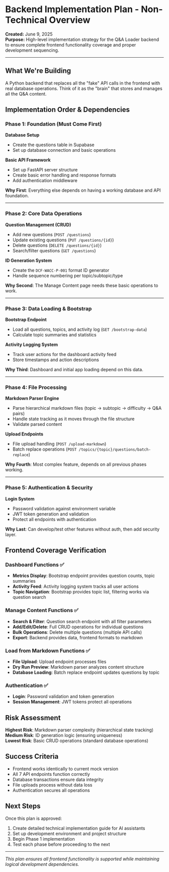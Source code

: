 # Backend Implementation Plan - Non-Technical Overview

**Created:** June 9, 2025  
**Purpose:** High-level implementation strategy for the Q&A Loader backend to ensure complete frontend functionality coverage and proper development sequencing.

---

## What We're Building
A Python backend that replaces all the "fake" API calls in the frontend with real database operations. Think of it as the "brain" that stores and manages all the Q&A content.

## Implementation Order & Dependencies

### Phase 1: Foundation (Must Come First)
**Database Setup**
- Create the questions table in Supabase
- Set up database connection and basic operations

**Basic API Framework**
- Set up FastAPI server structure
- Create basic error handling and response formats
- Add authentication middleware

**Why First**: Everything else depends on having a working database and API foundation.

---

### Phase 2: Core Data Operations
**Question Management (CRUD)**
- Add new questions (`POST /questions`)
- Update existing questions (`PUT /questions/{id}`)
- Delete questions (`DELETE /questions/{id}`)
- Search/filter questions (`GET /questions`)

**ID Generation System**
- Create the `DCF-WACC-P-001` format ID generator
- Handle sequence numbering per topic/subtopic/type

**Why Second**: The Manage Content page needs these basic operations to work.

---

### Phase 3: Data Loading & Bootstrap
**Bootstrap Endpoint**
- Load all questions, topics, and activity log (`GET /bootstrap-data`)
- Calculate topic summaries and statistics

**Activity Logging System**
- Track user actions for the dashboard activity feed
- Store timestamps and action descriptions

**Why Third**: Dashboard and initial app loading depend on this data.

---

### Phase 4: File Processing
**Markdown Parser Engine**
- Parse hierarchical markdown files (topic → subtopic → difficulty → Q&A pairs)
- Handle state tracking as it moves through the file structure
- Validate parsed content

**Upload Endpoints**
- File upload handling (`POST /upload-markdown`)
- Batch replace operations (`POST /topics/{topic}/questions/batch-replace`)

**Why Fourth**: Most complex feature, depends on all previous phases working.

---

### Phase 5: Authentication & Security
**Login System**
- Password validation against environment variable
- JWT token generation and validation
- Protect all endpoints with authentication

**Why Last**: Can develop/test other features without auth, then add security layer.

## Frontend Coverage Verification

### Dashboard Functions ✅
- **Metrics Display**: Bootstrap endpoint provides question counts, topic summaries
- **Activity Feed**: Activity logging system tracks all user actions
- **Topic Navigation**: Bootstrap provides topic list, filtering works via question search

### Manage Content Functions ✅
- **Search & Filter**: Question search endpoint with all filter parameters
- **Add/Edit/Delete**: Full CRUD operations for individual questions
- **Bulk Operations**: Delete multiple questions (multiple API calls)
- **Export**: Backend provides data, frontend formats to markdown

### Load from Markdown Functions ✅
- **File Upload**: Upload endpoint processes files
- **Dry Run Preview**: Markdown parser analyzes content structure
- **Database Loading**: Batch replace endpoint updates questions by topic

### Authentication ✅
- **Login**: Password validation and token generation
- **Session Management**: JWT tokens protect all operations

## Risk Assessment
**Highest Risk**: Markdown parser complexity (hierarchical state tracking)  
**Medium Risk**: ID generation logic (ensuring uniqueness)  
**Lowest Risk**: Basic CRUD operations (standard database operations)

## Success Criteria
- Frontend works identically to current mock version
- All 7 API endpoints function correctly
- Database transactions ensure data integrity
- File uploads process without data loss
- Authentication secures all operations

## Next Steps
Once this plan is approved:
1. Create detailed technical implementation guide for AI assistants
2. Set up development environment and project structure
3. Begin Phase 1 implementation
4. Test each phase before proceeding to the next

---

*This plan ensures all frontend functionality is supported while maintaining logical development dependencies.*